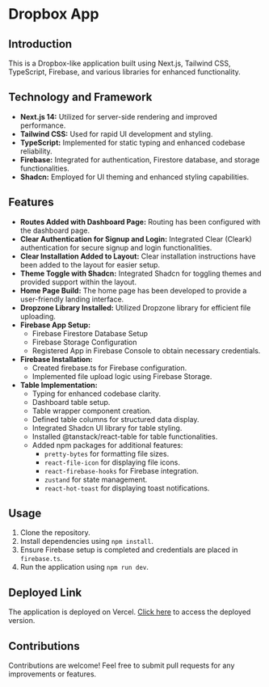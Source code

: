 # Dropbox App

## Introduction
This is a Dropbox-like application built using Next.js, Tailwind CSS, TypeScript, Firebase, and various libraries for enhanced functionality.


## Technology and Framework
- **Next.js 14:** Utilized for server-side rendering and improved performance.
- **Tailwind CSS:** Used for rapid UI development and styling.
- **TypeScript:** Implemented for static typing and enhanced codebase reliability.
- **Firebase:** Integrated for authentication, Firestore database, and storage functionalities.
- **Shadcn:** Employed for UI theming and enhanced styling capabilities.

## Features
- **Routes Added with Dashboard Page:** Routing has been configured with the dashboard page.
- **Clear Authentication for Signup and Login:** Integrated Clear (Cleark) authentication for secure signup and login functionalities.
- **Clear Installation Added to Layout:** Clear installation instructions have been added to the layout for easier setup.
- **Theme Toggle with Shadcn:** Integrated Shadcn for toggling themes and provided support within the layout.
- **Home Page Build:** The home page has been developed to provide a user-friendly landing interface.
- **Dropzone Library Installed:** Utilized Dropzone library for efficient file uploading.
- **Firebase App Setup:**
    - Firebase Firestore Database Setup
    - Firebase Storage Configuration
    - Registered App in Firebase Console to obtain necessary credentials.
- **Firebase Installation:**
    - Created firebase.ts for Firebase configuration.
    - Implemented file upload logic using Firebase Storage.
- **Table Implementation:**
    - Typing for enhanced codebase clarity.
    - Dashboard table setup.
    - Table wrapper component creation.
    - Defined table columns for structured data display.
    - Integrated Shadcn UI library for table styling.
    - Installed @tanstack/react-table for table functionalities.
    - Added npm packages for additional features:
        - `pretty-bytes` for formatting file sizes.
        - `react-file-icon` for displaying file icons.
        - `react-firebase-hooks` for Firebase integration.
        - `zustand` for state management.
        - `react-hot-toast` for displaying toast notifications.

## Usage
1. Clone the repository.
2. Install dependencies using `npm install`.
3. Ensure Firebase setup is completed and credentials are placed in `firebase.ts`.
4. Run the application using `npm run dev`.

## Deployed Link
The application is deployed on Vercel. [Click here](https://dropbox-app-woad.vercel.app/) to access the deployed version.

## Contributions
Contributions are welcome! Feel free to submit pull requests for any improvements or features.
